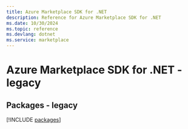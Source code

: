 ```yaml
---
title: Azure Marketplace SDK for .NET
description: Reference for Azure Marketplace SDK for .NET
ms.date: 10/30/2024
ms.topic: reference
ms.devlang: dotnet
ms.service: marketplace
---
```

# Azure Marketplace SDK for .NET - legacy
## Packages - legacy
[!INCLUDE [packages](marketplace-index.md)]